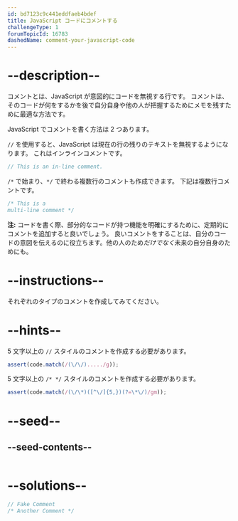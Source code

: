 ```yaml
---
id: bd7123c9c441eddfaeb4bdef
title: JavaScript コードにコメントする
challengeType: 1
forumTopicId: 16783
dashedName: comment-your-javascript-code
---
```


# --description--

コメントとは、JavaScript が意図的にコードを無視する行です。 コメントは、そのコードが何をするかを後で自分自身や他の人が把握するためにメモを残すために最適な方法です。

JavaScript でコメントを書く方法は 2 つあります。

`//` を使用すると、JavaScript は現在の行の残りのテキストを無視するようになります。 これはインラインコメントです。

```js
// This is an in-line comment.
```

`/*` で始まり、`*/` で終わる複数行のコメントも作成できます。 下記は複数行コメントです。

```js
/* This is a
multi-line comment */
```

**注:** コードを書く際、部分的なコードが持つ機能を明確にするために、定期的にコメントを追加すると良いでしょう。 良いコメントをすることは、自分のコードの意図を伝えるのに役立ちます。他の人のため*だけでなく*未来の自分自身のためにも。

# --instructions--

それぞれのタイプのコメントを作成してみてください。

# --hints--

5 文字以上の `//` スタイルのコメントを作成する必要があります。

```js
assert(code.match(/(\/\/)...../g));
```

5 文字以上の `/* */` スタイルのコメントを作成する必要があります。

```js
assert(code.match(/(\/\*)([^\/]{5,})(?=\*\/)/gm));
```

# --seed--

## --seed-contents--

```js

```

# --solutions--

```js
// Fake Comment
/* Another Comment */
```
